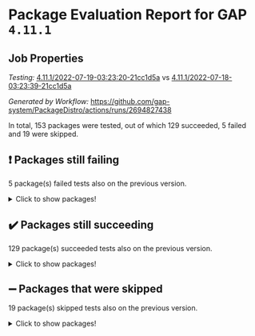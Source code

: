 # Package Evaluation Report for GAP `4.11.1`

## Job Properties

*Testing:* [4.11.1/2022-07-19-03:23:20-21cc1d5a](https://github.com/gap-system/PackageDistro/blob/data/reports/4.11.1/2022-07-19-03:23:20-21cc1d5a) vs [4.11.1/2022-07-18-03:23:39-21cc1d5a](https://github.com/gap-system/PackageDistro/blob/data/reports/4.11.1/2022-07-18-03:23:39-21cc1d5a)

*Generated by Workflow:* https://github.com/gap-system/PackageDistro/actions/runs/2694827438

In total, 153 packages were tested, out of which 129 succeeded, 5 failed and 19 were skipped.

## :exclamation: Packages still failing

5 package(s) failed tests also on the previous version.
<details><summary>Click to show packages!</summary>

- francy 1.2.4 [(failure)](https://github.com/gap-system/PackageDistro/runs/7401726320?check_suite_focus=true)
- hap 1.44 [(failure)](https://github.com/gap-system/PackageDistro/runs/7401726995?check_suite_focus=true)
- packagemanager 1.2 [(failure)](https://github.com/gap-system/PackageDistro/runs/7401729344?check_suite_focus=true)
- recog 1.3.2 [(failure)](https://github.com/gap-system/PackageDistro/runs/7401730367?check_suite_focus=true)
- semigroups 4.0.0 [(failure)](https://github.com/gap-system/PackageDistro/runs/7401730732?check_suite_focus=true)
</details>

## :heavy_check_mark: Packages still succeeding

129 package(s) succeeded tests also on the previous version.
<details><summary>Click to show packages!</summary>

- ace 5.4 [(success)](https://github.com/gap-system/PackageDistro/runs/7401723343?check_suite_focus=true)
- aclib 1.3.2 [(success)](https://github.com/gap-system/PackageDistro/runs/7401723447?check_suite_focus=true)
- agt 0.2 [(success)](https://github.com/gap-system/PackageDistro/runs/7401723501?check_suite_focus=true)
- alnuth 3.2.1 [(success)](https://github.com/gap-system/PackageDistro/runs/7401723577?check_suite_focus=true)
- anupq 3.2.6 [(success)](https://github.com/gap-system/PackageDistro/runs/7401723645?check_suite_focus=true)
- atlasrep 2.1.2 [(success)](https://github.com/gap-system/PackageDistro/runs/7401723728?check_suite_focus=true)
- autodoc 2022.07.10 [(success)](https://github.com/gap-system/PackageDistro/runs/7401723847?check_suite_focus=true)
- automata 1.15 [(success)](https://github.com/gap-system/PackageDistro/runs/7401723924?check_suite_focus=true)
- automgrp 1.3.2 [(success)](https://github.com/gap-system/PackageDistro/runs/7401724023?check_suite_focus=true)
- autpgrp 1.10.2 [(success)](https://github.com/gap-system/PackageDistro/runs/7401724109?check_suite_focus=true)
- cap 2022.06-05 [(success)](https://github.com/gap-system/PackageDistro/runs/7401724193?check_suite_focus=true)
- caratinterface 2.3.3 [(success)](https://github.com/gap-system/PackageDistro/runs/7401724269?check_suite_focus=true)
- cddinterface 2020.06.24 [(success)](https://github.com/gap-system/PackageDistro/runs/7401724337?check_suite_focus=true)
- circle 1.6.5 [(success)](https://github.com/gap-system/PackageDistro/runs/7401724424?check_suite_focus=true)
- classicpres 1.22 [(success)](https://github.com/gap-system/PackageDistro/runs/7401724486?check_suite_focus=true)
- cohomolo 1.6.10 [(success)](https://github.com/gap-system/PackageDistro/runs/7401724598?check_suite_focus=true)
- congruence 1.2.4 [(success)](https://github.com/gap-system/PackageDistro/runs/7401724679?check_suite_focus=true)
- corelg 1.56 [(success)](https://github.com/gap-system/PackageDistro/runs/7401724774?check_suite_focus=true)
- crime 1.6 [(success)](https://github.com/gap-system/PackageDistro/runs/7401724847?check_suite_focus=true)
- crisp 1.4.5 [(success)](https://github.com/gap-system/PackageDistro/runs/7401724913?check_suite_focus=true)
- crypting 0.10 [(success)](https://github.com/gap-system/PackageDistro/runs/7401724985?check_suite_focus=true)
- cryst 4.1.24 [(success)](https://github.com/gap-system/PackageDistro/runs/7401725053?check_suite_focus=true)
- crystcat 1.1.9 [(success)](https://github.com/gap-system/PackageDistro/runs/7401725104?check_suite_focus=true)
- ctbllib 1.3.4 [(success)](https://github.com/gap-system/PackageDistro/runs/7401725220?check_suite_focus=true)
- cubefree 1.19 [(success)](https://github.com/gap-system/PackageDistro/runs/7401725273?check_suite_focus=true)
- curlinterface 2.2.2 [(success)](https://github.com/gap-system/PackageDistro/runs/7401725334?check_suite_focus=true)
- cvec 2.7.5 [(success)](https://github.com/gap-system/PackageDistro/runs/7401725406?check_suite_focus=true)
- datastructures 0.2.7 [(success)](https://github.com/gap-system/PackageDistro/runs/7401725451?check_suite_focus=true)
- deepthought 1.0.5 [(success)](https://github.com/gap-system/PackageDistro/runs/7401725501?check_suite_focus=true)
- design 1.7 [(success)](https://github.com/gap-system/PackageDistro/runs/7401725556?check_suite_focus=true)
- difsets 2.3.1 [(success)](https://github.com/gap-system/PackageDistro/runs/7401725615?check_suite_focus=true)
- digraphs 1.5.3 [(success)](https://github.com/gap-system/PackageDistro/runs/7401725677?check_suite_focus=true)
- edim 1.3.5 [(success)](https://github.com/gap-system/PackageDistro/runs/7401725739?check_suite_focus=true)
- example 4.3.1 [(success)](https://github.com/gap-system/PackageDistro/runs/7401725804?check_suite_focus=true)
- factint 1.6.3 [(success)](https://github.com/gap-system/PackageDistro/runs/7401725867?check_suite_focus=true)
- ferret 1.0.8 [(success)](https://github.com/gap-system/PackageDistro/runs/7401725924?check_suite_focus=true)
- fga 1.4.0 [(success)](https://github.com/gap-system/PackageDistro/runs/7401725975?check_suite_focus=true)
- fining 1.5 [(success)](https://github.com/gap-system/PackageDistro/runs/7401726020?check_suite_focus=true)
- float 1.0.3 [(success)](https://github.com/gap-system/PackageDistro/runs/7401726059?check_suite_focus=true)
- format 1.4.3 [(success)](https://github.com/gap-system/PackageDistro/runs/7401726101?check_suite_focus=true)
- forms 1.2.8 [(success)](https://github.com/gap-system/PackageDistro/runs/7401726165?check_suite_focus=true)
- fplsa 1.2.5 [(success)](https://github.com/gap-system/PackageDistro/runs/7401726216?check_suite_focus=true)
- fr 2.4.8 [(success)](https://github.com/gap-system/PackageDistro/runs/7401726254?check_suite_focus=true)
- fwtree 1.3 [(success)](https://github.com/gap-system/PackageDistro/runs/7401726371?check_suite_focus=true)
- gbnp 1.0.5 [(success)](https://github.com/gap-system/PackageDistro/runs/7401726435?check_suite_focus=true)
- generalizedmorphismsforcap 2022.05-01 [(success)](https://github.com/gap-system/PackageDistro/runs/7401726495?check_suite_focus=true)
- genss 1.6.6 [(success)](https://github.com/gap-system/PackageDistro/runs/7401726550?check_suite_focus=true)
- gradedringforhomalg 2022.06-01 [(success)](https://github.com/gap-system/PackageDistro/runs/7401726627?check_suite_focus=true)
- grape 4.8.5 [(success)](https://github.com/gap-system/PackageDistro/runs/7401726691?check_suite_focus=true)
- groupoids 1.69 [(success)](https://github.com/gap-system/PackageDistro/runs/7401726747?check_suite_focus=true)
- grpconst 2.6.2 [(success)](https://github.com/gap-system/PackageDistro/runs/7401726813?check_suite_focus=true)
- guarana 0.96.3 [(success)](https://github.com/gap-system/PackageDistro/runs/7401726878?check_suite_focus=true)
- guava 3.16 [(success)](https://github.com/gap-system/PackageDistro/runs/7401726932?check_suite_focus=true)
- hapcryst 0.1.14 [(success)](https://github.com/gap-system/PackageDistro/runs/7401727048?check_suite_focus=true)
- hecke 1.5.3 [(success)](https://github.com/gap-system/PackageDistro/runs/7401727102?check_suite_focus=true)
- help 3.5 [(success)](https://github.com/gap-system/PackageDistro/runs/7401727168?check_suite_focus=true)
- idrel 2.44 [(success)](https://github.com/gap-system/PackageDistro/runs/7401727216?check_suite_focus=true)
- images 1.3.1 [(success)](https://github.com/gap-system/PackageDistro/runs/7401727288?check_suite_focus=true)
- intpic 0.3.0 [(success)](https://github.com/gap-system/PackageDistro/runs/7401727332?check_suite_focus=true)
- io 4.7.2 [(success)](https://github.com/gap-system/PackageDistro/runs/7401727394?check_suite_focus=true)
- irredsol 1.4.3 [(success)](https://github.com/gap-system/PackageDistro/runs/7401727479?check_suite_focus=true)
- json 2.1.0 [(success)](https://github.com/gap-system/PackageDistro/runs/7401727571?check_suite_focus=true)
- jupyterkernel 1.4.1 [(success)](https://github.com/gap-system/PackageDistro/runs/7401727668?check_suite_focus=true)
- jupyterviz 1.5.1 [(success)](https://github.com/gap-system/PackageDistro/runs/7401727763?check_suite_focus=true)
- kan 1.34 [(success)](https://github.com/gap-system/PackageDistro/runs/7401727865?check_suite_focus=true)
- kbmag 1.5.9 [(success)](https://github.com/gap-system/PackageDistro/runs/7401727978?check_suite_focus=true)
- laguna 3.9.5 [(success)](https://github.com/gap-system/PackageDistro/runs/7401728072?check_suite_focus=true)
- liealgdb 2.2.1 [(success)](https://github.com/gap-system/PackageDistro/runs/7401728161?check_suite_focus=true)
- liepring 2.6 [(success)](https://github.com/gap-system/PackageDistro/runs/7401728231?check_suite_focus=true)
- liering 2.4.2 [(success)](https://github.com/gap-system/PackageDistro/runs/7401728312?check_suite_focus=true)
- linearalgebraforcap 2022.06-03 [(success)](https://github.com/gap-system/PackageDistro/runs/7401728379?check_suite_focus=true)
- loops 3.4.1 [(success)](https://github.com/gap-system/PackageDistro/runs/7401728428?check_suite_focus=true)
- lpres 1.0.3 [(success)](https://github.com/gap-system/PackageDistro/runs/7401728482?check_suite_focus=true)
- majoranaalgebras 1.4 [(success)](https://github.com/gap-system/PackageDistro/runs/7401728547?check_suite_focus=true)
- mapclass 1.4.5 [(success)](https://github.com/gap-system/PackageDistro/runs/7401728607?check_suite_focus=true)
- matgrp 0.64 [(success)](https://github.com/gap-system/PackageDistro/runs/7401728675?check_suite_focus=true)
- modisom 2.5.2 [(success)](https://github.com/gap-system/PackageDistro/runs/7401728728?check_suite_focus=true)
- modulepresentationsforcap 2022.05-03 [(success)](https://github.com/gap-system/PackageDistro/runs/7401728784?check_suite_focus=true)
- monoidalcategories 2022.06-07 [(success)](https://github.com/gap-system/PackageDistro/runs/7401728853?check_suite_focus=true)
- nconvex 2020.11-04 [(success)](https://github.com/gap-system/PackageDistro/runs/7401728897?check_suite_focus=true)
- nilmat 1.4.1 [(success)](https://github.com/gap-system/PackageDistro/runs/7401728963?check_suite_focus=true)
- nock 1.5 [(success)](https://github.com/gap-system/PackageDistro/runs/7401729013?check_suite_focus=true)
- normalizinterface 1.3.3 [(success)](https://github.com/gap-system/PackageDistro/runs/7401729062?check_suite_focus=true)
- nq 2.5.8 [(success)](https://github.com/gap-system/PackageDistro/runs/7401729098?check_suite_focus=true)
- numericalsgps 1.3.0 [(success)](https://github.com/gap-system/PackageDistro/runs/7401729142?check_suite_focus=true)
- openmath 11.5.1 [(success)](https://github.com/gap-system/PackageDistro/runs/7401729193?check_suite_focus=true)
- orb 4.8.4 [(success)](https://github.com/gap-system/PackageDistro/runs/7401729263?check_suite_focus=true)
- patternclass 2.4.2 [(success)](https://github.com/gap-system/PackageDistro/runs/7401729423?check_suite_focus=true)
- permut 2.0.4 [(success)](https://github.com/gap-system/PackageDistro/runs/7401729494?check_suite_focus=true)
- polenta 1.3.10 [(success)](https://github.com/gap-system/PackageDistro/runs/7401729596?check_suite_focus=true)
- polymaking 0.8.6 [(success)](https://github.com/gap-system/PackageDistro/runs/7401729689?check_suite_focus=true)
- primgrp 3.4.2 [(success)](https://github.com/gap-system/PackageDistro/runs/7401729831?check_suite_focus=true)
- profiling 2.5.0 [(success)](https://github.com/gap-system/PackageDistro/runs/7401729907?check_suite_focus=true)
- qpa 1.33 [(success)](https://github.com/gap-system/PackageDistro/runs/7401729984?check_suite_focus=true)
- quagroup 1.8.3 [(success)](https://github.com/gap-system/PackageDistro/runs/7401730068?check_suite_focus=true)
- radiroot 2.9 [(success)](https://github.com/gap-system/PackageDistro/runs/7401730134?check_suite_focus=true)
- rcwa 4.6.4 [(success)](https://github.com/gap-system/PackageDistro/runs/7401730188?check_suite_focus=true)
- rds 1.8 [(success)](https://github.com/gap-system/PackageDistro/runs/7401730294?check_suite_focus=true)
- repndecomp 1.2.1 [(success)](https://github.com/gap-system/PackageDistro/runs/7401730439?check_suite_focus=true)
- repsn 3.1.0 [(success)](https://github.com/gap-system/PackageDistro/runs/7401730511?check_suite_focus=true)
- resclasses 4.7.2 [(success)](https://github.com/gap-system/PackageDistro/runs/7401730577?check_suite_focus=true)
- scscp 2.3.1 [(success)](https://github.com/gap-system/PackageDistro/runs/7401730659?check_suite_focus=true)
- sglppow 2.2 [(success)](https://github.com/gap-system/PackageDistro/runs/7401730780?check_suite_focus=true)
- sgpviz 0.999.5 [(success)](https://github.com/gap-system/PackageDistro/runs/7401730839?check_suite_focus=true)
- simpcomp 2.1.14 [(success)](https://github.com/gap-system/PackageDistro/runs/7401730904?check_suite_focus=true)
- singular 2020.12.18 [(success)](https://github.com/gap-system/PackageDistro/runs/7401730958?check_suite_focus=true)
- sla 1.5.3 [(success)](https://github.com/gap-system/PackageDistro/runs/7401731008?check_suite_focus=true)
- smallgrp 1.5 [(success)](https://github.com/gap-system/PackageDistro/runs/7401731062?check_suite_focus=true)
- smallsemi 0.6.13 [(success)](https://github.com/gap-system/PackageDistro/runs/7401731110?check_suite_focus=true)
- sonata 2.9.4 [(success)](https://github.com/gap-system/PackageDistro/runs/7401731169?check_suite_focus=true)
- sophus 1.25 [(success)](https://github.com/gap-system/PackageDistro/runs/7401731215?check_suite_focus=true)
- spinsym 1.5.2 [(success)](https://github.com/gap-system/PackageDistro/runs/7401731268?check_suite_focus=true)
- symbcompcc 1.3.2 [(success)](https://github.com/gap-system/PackageDistro/runs/7401731332?check_suite_focus=true)
- thelma 1.3 [(success)](https://github.com/gap-system/PackageDistro/runs/7401731386?check_suite_focus=true)
- tomlib 1.2.9 [(success)](https://github.com/gap-system/PackageDistro/runs/7401731437?check_suite_focus=true)
- toric 1.9.5 [(success)](https://github.com/gap-system/PackageDistro/runs/7401731497?check_suite_focus=true)
- toricvarieties 2022.07.13 [(success)](https://github.com/gap-system/PackageDistro/runs/7401731566?check_suite_focus=true)
- transgrp 3.6.2 [(success)](https://github.com/gap-system/PackageDistro/runs/7401731626?check_suite_focus=true)
- ugaly 4.0.3 [(success)](https://github.com/gap-system/PackageDistro/runs/7401731693?check_suite_focus=true)
- unipot 1.5 [(success)](https://github.com/gap-system/PackageDistro/runs/7401731774?check_suite_focus=true)
- unitlib 4.1.0 [(success)](https://github.com/gap-system/PackageDistro/runs/7401731852?check_suite_focus=true)
- utils 0.74 [(success)](https://github.com/gap-system/PackageDistro/runs/7401731898?check_suite_focus=true)
- uuid 0.7 [(success)](https://github.com/gap-system/PackageDistro/runs/7401731937?check_suite_focus=true)
- walrus 0.9991 [(success)](https://github.com/gap-system/PackageDistro/runs/7401731990?check_suite_focus=true)
- wedderga 4.10.2 [(success)](https://github.com/gap-system/PackageDistro/runs/7401732044?check_suite_focus=true)
- xmod 2.88 [(success)](https://github.com/gap-system/PackageDistro/runs/7401732099?check_suite_focus=true)
- xmodalg 1.22 [(success)](https://github.com/gap-system/PackageDistro/runs/7401732156?check_suite_focus=true)
- yangbaxter 0.10.0 [(success)](https://github.com/gap-system/PackageDistro/runs/7401732217?check_suite_focus=true)
- zeromqinterface 0.13 [(success)](https://github.com/gap-system/PackageDistro/runs/7401732279?check_suite_focus=true)
</details>

## :heavy_minus_sign: Packages that were skipped

19 package(s) skipped tests also on the previous version.
<details><summary>Click to show packages!</summary>

- 4ti2interface 2022.03-01 [(skipped)](https://github.com/gap-system/PackageDistro/runs/7401650098?check_suite_focus=true)
- browse 1.8.14 [(skipped)](https://github.com/gap-system/PackageDistro/runs/7401650098?check_suite_focus=true)
- examplesforhomalg 2022.03-01 [(skipped)](https://github.com/gap-system/PackageDistro/runs/7401650098?check_suite_focus=true)
- gapdoc 1.6.5 [(skipped)](https://github.com/gap-system/PackageDistro/runs/7401650098?check_suite_focus=true)
- gauss 2022.03-01 [(skipped)](https://github.com/gap-system/PackageDistro/runs/7401650098?check_suite_focus=true)
- gaussforhomalg 2022.03-01 [(skipped)](https://github.com/gap-system/PackageDistro/runs/7401650098?check_suite_focus=true)
- gradedmodules 2022.03-01 [(skipped)](https://github.com/gap-system/PackageDistro/runs/7401650098?check_suite_focus=true)
- homalg 2022.03-01 [(skipped)](https://github.com/gap-system/PackageDistro/runs/7401650098?check_suite_focus=true)
- homalgtocas 2022.03-01 [(skipped)](https://github.com/gap-system/PackageDistro/runs/7401650098?check_suite_focus=true)
- io_forhomalg 2022.03-01 [(skipped)](https://github.com/gap-system/PackageDistro/runs/7401650098?check_suite_focus=true)
- itc 1.5.1 [(skipped)](https://github.com/gap-system/PackageDistro/runs/7401650098?check_suite_focus=true)
- localizeringforhomalg 2022.03-01 [(skipped)](https://github.com/gap-system/PackageDistro/runs/7401650098?check_suite_focus=true)
- matricesforhomalg 2022.06-01 [(skipped)](https://github.com/gap-system/PackageDistro/runs/7401650098?check_suite_focus=true)
- modules 2022.03-01 [(skipped)](https://github.com/gap-system/PackageDistro/runs/7401650098?check_suite_focus=true)
- polycyclic 2.16 [(skipped)](https://github.com/gap-system/PackageDistro/runs/7401650098?check_suite_focus=true)
- ringsforhomalg 2022.04-01 [(skipped)](https://github.com/gap-system/PackageDistro/runs/7401650098?check_suite_focus=true)
- sco 2022.03-01 [(skipped)](https://github.com/gap-system/PackageDistro/runs/7401650098?check_suite_focus=true)
- toolsforhomalg 2022.05-01 [(skipped)](https://github.com/gap-system/PackageDistro/runs/7401650098?check_suite_focus=true)
- xgap 4.31 [(skipped)](https://github.com/gap-system/PackageDistro/runs/7401650098?check_suite_focus=true)
</details>

